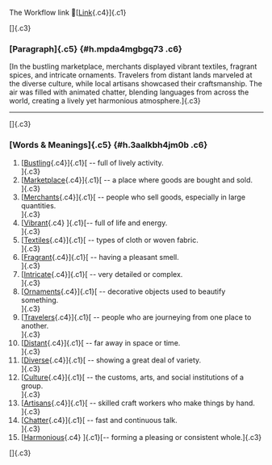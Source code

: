 The Workflow link
👏[[Link](https://www.google.com/url?q=http://www.google.com&sa=D&source=editors&ust=1758427741645627&usg=AOvVaw2bci5HtBZGUa3Q6HaGplZ3){.c4}]{.c1}

[]{.c3}

### [Paragraph]{.c5} {#h.mpda4mgbgq73 .c6}

[In the bustling marketplace, merchants displayed vibrant textiles,
fragrant spices, and intricate ornaments. Travelers from distant lands
marveled at the diverse culture, while local artisans showcased their
craftsmanship. The air was filled with animated chatter, blending
languages from across the world, creating a lively yet harmonious
atmosphere.]{.c3}

------------------------------------------------------------------------

[]{.c3}

### [Words & Meanings]{.c5} {#h.3aalkbh4jm0b .c6}

1.  [[Bustling](https://www.google.com/url?q=http://www.google.com&sa=D&source=editors&ust=1758427741646701&usg=AOvVaw2bJ92WW86PauXdnB5IlXDa){.c4}]{.c1}[ --
    full of lively activity.\
    ]{.c3}
2.  [[Marketplace](https://www.google.com/url?q=http://www.google.com&sa=D&source=editors&ust=1758427741646895&usg=AOvVaw1tcTmnyhHPzKP0Ta1KZY8s){.c4}]{.c1}[ --
    a place where goods are bought and sold.\
    ]{.c3}
3.  [[Merchants](https://www.google.com/url?q=http://www.google.com&sa=D&source=editors&ust=1758427741647050&usg=AOvVaw3FciVkUQ3hIus7UymgCfEG){.c4}]{.c1}[ --
    people who sell goods, especially in large quantities.\
    ]{.c3}
4.  [[Vibrant](https://www.google.com/url?q=http://www.google.com&sa=D&source=editors&ust=1758427741647223&usg=AOvVaw08zMt7aBlHw3CoG-C-LR5O){.c4}
    ]{.c1}[-- full of life and energy.\
    ]{.c3}
5.  [[Textiles](https://www.google.com/url?q=http://www.google.com&sa=D&source=editors&ust=1758427741647346&usg=AOvVaw1s3wdz6W2Byw4lc0w-Xfpt){.c4}]{.c1}[ --
    types of cloth or woven fabric.\
    ]{.c3}
6.  [[Fragrant](https://www.google.com/url?q=http://www.google.com&sa=D&source=editors&ust=1758427741647472&usg=AOvVaw1a4iNI-7EJSI2cjEsqc46l){.c4}]{.c1}[ --
    having a pleasant smell.\
    ]{.c3}
7.  [[Intricate](https://www.google.com/url?q=http://www.google.com&sa=D&source=editors&ust=1758427741647591&usg=AOvVaw0Nkx3MER4GZt8Ij6-R2m6V){.c4}]{.c1}[ --
    very detailed or complex.\
    ]{.c3}
8.  [[Ornaments](https://www.google.com/url?q=http://www.google.com&sa=D&source=editors&ust=1758427741647719&usg=AOvVaw3s4zD4x-IsQCVeI96IoA0A){.c4}]{.c1}[ --
    decorative objects used to beautify something.\
    ]{.c3}
9.  [[Travelers](https://www.google.com/url?q=http://www.google.com&sa=D&source=editors&ust=1758427741647879&usg=AOvVaw2yTHIz-1pbzEhP7d_6_2t8){.c4}]{.c1}[ --
    people who are journeying from one place to another.\
    ]{.c3}
10. [[Distant](https://www.google.com/url?q=http://www.google.com&sa=D&source=editors&ust=1758427741648046&usg=AOvVaw0pUqBMfhMo6m8OPWrp0ewD){.c4}]{.c1}[ --
    far away in space or time.\
    ]{.c3}
11. [[Diverse](https://www.google.com/url?q=http://www.google.com&sa=D&source=editors&ust=1758427741648186&usg=AOvVaw3-lOQAl6Gn_HEiL4t2x6MB){.c4}]{.c1}[ --
    showing a great deal of variety.\
    ]{.c3}
12. [[Culture](https://www.google.com/url?q=http://www.google.com&sa=D&source=editors&ust=1758427741648343&usg=AOvVaw0D92V-UsxCr34iV_hJJ1C6){.c4}]{.c1}[ --
    the customs, arts, and social institutions of a group.\
    ]{.c3}
13. [[Artisans](https://www.google.com/url?q=http://www.google.com&sa=D&source=editors&ust=1758427741648600&usg=AOvVaw0Q1zD21wkyE_ixE8uwdcdP){.c4}]{.c1}[ --
    skilled craft workers who make things by hand.\
    ]{.c3}
14. [[Chatter](https://www.google.com/url?q=http://www.google.com&sa=D&source=editors&ust=1758427741648771&usg=AOvVaw1x2rd_qs_nKHVvwNt8QYGK){.c4}]{.c1}[ --
    fast and continuous talk.\
    ]{.c3}
15. [[Harmonious](https://www.google.com/url?q=http://www.google.com&sa=D&source=editors&ust=1758427741648954&usg=AOvVaw3LLAOoasYDOCcIA_yjJKVo){.c4}
    ]{.c1}[-- forming a pleasing or consistent whole.]{.c3}

[]{.c3}
